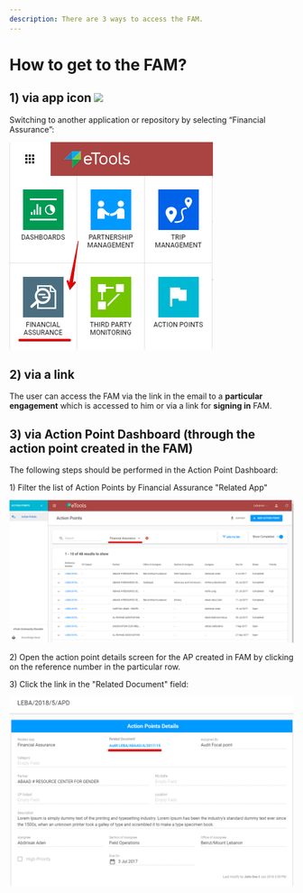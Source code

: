 ```yaml
---
description: There are 3 ways to access the FAM.
---
```


# How to get to the FAM?

## **1\)** via app icon ![](https://firebasestorage.googleapis.com/v0/b/gitbook-28427.appspot.com/o/assets%2F-LJT531BxmrgZ_gS1UJP%2F-LJYBYkRsoCsOjAkX1Zh%2F-LJYDRFEPbZSWKnklnjK%2F4.png?alt=media&token=d947bbe3-6eb2-42c1-9d4f-23da783e477b)

 Switching to another application or repository by selecting “Financial Assurance”:

![Switch to Financial Assurance](../.gitbook/assets/10%20%281%29.png)

## 2\) via a link 

The user can access the FAM via the link in the email to a **particular engagement** which is accessed to him or via a link for **signing in** FAM.

## 3\) **via Action Point Dashboard** \(through the action point created in the FAM\) 

The following steps should be performed in the Action Point Dashboard: 

1\) Filter the list of Action Points  by Financial Assurance  "Related App" 

![List of Action Points filtered by Financial Assurance related app](../.gitbook/assets/35%20%281%29.png)

2\) Open the action point details screen for the AP created  in FAM by clicking on the reference number in the particular row.

 3\) Click the link in the "Related Document" field: 

![Link to the Related Document in FAM](../.gitbook/assets/34.png)



